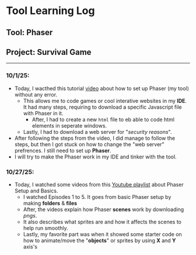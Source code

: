 # Tool Learning Log

## Tool: **Phaser**

## Project: **Survival Game**

---

### 10/1/25:
* Today, I wacthed this tutorial [video](https://www.youtube.com/watch?v=frRWKxB9Hm0&list=PLDyH9Tk5ZdFzEu_izyqgPFtHJJXkc79no&index=3) about how to set up Phaser (my tool) without any error.
  * This allows me to code games or cool interative websites in my **IDE**. It had many steps, requiring to download a specific Javascript file with Phaser in it.
    * After, I had to create a new `html` file to eb able to code html elements in seperate windows.
  * Lastly, I had to download a web server for "_security reasons_".
* After following the steps from the video, I did manage to follow the steps, but then I got stuck on how to change the "web server" prefrences. I still need to set up **Phaser**.
* I will try to make the Phaser work in my IDE and tinker with the tool.

### 10/27/25:
* Today, I watched some videos from this [Youtube playlist](https://www.youtube.com/watch?v=frRWKxB9Hm0&list=PLDyH9Tk5ZdFzEu_izyqgPFtHJJXkc79no&index=1) about Phaser Setup and Basics.
  * I watched Episodes 1 to 5. It goes from basic Phaser setup by making **folders** & **files**
  * After, the videos explain how Phaser **scenes** work by downloading _pngs_.
  * It also describes what sprites are and how it affects the scenes to help run smoothly.
  * Lastly, my favorite part was when it showed some starter code on how to animate/move the "**objects**" or sprites by using **X** and **Y**
  axis's 

<!--
* Links you used today (websites, videos, etc)
* Things you tried, progress you made, etc
* Challenges, a-ha moments, etc
* Questions you still have
* What you're going to try next
-->

